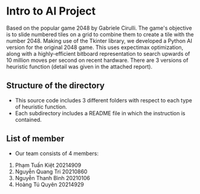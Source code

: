 # Intro to AI Project
Based on the popular game 2048 by Gabriele Cirulli. The game's objective is to slide numbered tiles on a grid to combine them to create a tile with the number 2048.
Making use of the Tkinter library, we developed a Python AI version for the original 2048 game. This uses expectimax optimization, along with a highly-efficient bitboard representation to search upwards of 10 million moves per second on recent hardware. There are 3 versions of heuristic function (detail was given in the attached report).

## Structure of the directory
- This source code includes 3 different folders with respect to each type of heuristic function.
- Each subdirectory includes a README file in which the instruction is contained.

## List of member
- Our team consists of 4 members:
1. Phạm Tuấn Kiệt       20214909
2. Nguyễn Quang Tri     20210860
3. Nguyễn Thanh Bình    20210106
4. Hoàng Tú Quyên       20214929
